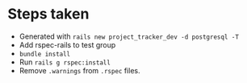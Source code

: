 # Steps taken
* Generated with `rails new project_tracker_dev -d postgresql -T`
* Add rspec-rails to test group
* `bundle install`
* Run `rails g rspec:install`
* Remove `.warnings` from `.rspec` files.
